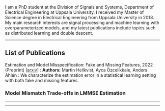 I am a PhD student at the Division of Signals and Systems,
Department of Electrical Engineering at Uppsala University. 
I received my Master of Science degree in Electrical Engineering from Uppsala University in 2018.
My main research interests are signal processing and machine learning with overparameterized models,
and my latest publications include topics such as distributed learning and double descent.

---
## List of Publications

Estimation and Model Misspecification: Fake and Missing Features, 2022 (Preprint) \[[arxiv](https://arxiv.org/abs/2203.03398)\]
    : **Authors:** Martin Hellkvist, Ayca Özcelikkale, Anders Ahlén
    : We characterize the estimation error in a statistical learning setting with both fake and missing features.

### Model Mismatch Trade-offs in LMMSE Estimation

---




---
